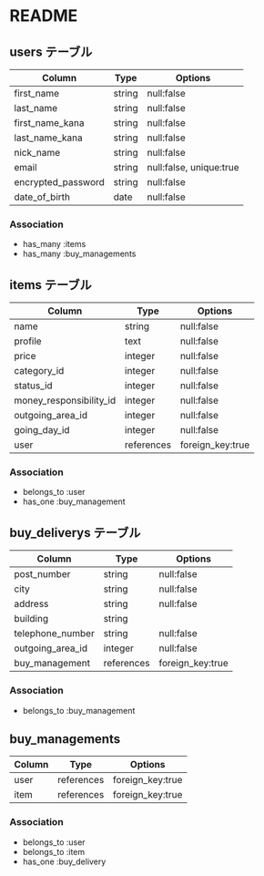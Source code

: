 # README

## users テーブル

|       Column         | Type          | Options                        |
| -------------------- | ------------- | -------------------------------|
|   first_name         |  string       |  null:false                    |
|   last_name          |  string       |  null:false                    |
|   first_name_kana    |  string       |  null:false                    |
|   last_name_kana     |  string       |  null:false                    |
|   nick_name          |  string       |  null:false                    |
|   email              |  string       |  null:false, unique:true       |
|   encrypted_password |  string       |  null:false                    |
|   date_of_birth      |  date         |  null:false                    |

###   Association
- has_many :items
- has_many :buy_managements





## items テーブル

|       Column                | Type          | Options          |
| --------------------------- | ------------- | ---------------- |
|       name                  |  string       |  null:false      |
|       profile               |  text         |  null:false      |
|       price                 |  integer      |  null:false      |
|       category_id           |  integer      |  null:false      |
|       status_id             |  integer      |  null:false      |
|   money_responsibility_id   |  integer      |  null:false      |
|       outgoing_area_id      |  integer      |  null:false      |
|       going_day_id          |  integer      |  null:false      |
|       user                  |  references   | foreign_key:true |
### Association
- belongs_to :user
- has_one :buy_management







## buy_deliverys テーブル

|       Column         | Type          | Options          |
| -------------------- | ------------- | ---------------- |
|  post_number         |  string       |  null:false      |
|  city                |  string       |  null:false      |
|  address             |  string       |  null:false      |
|  building            |  string       |                  |
|  telephone_number    |  string       |  null:false      |
|  outgoing_area_id    |  integer      |  null:false      |
|  buy_management      |  references   | foreign_key:true |

### Association
- belongs_to :buy_management



## buy_managements

|       Column         | Type          | Options          |
| -------------------- | ------------- | ---------------- |
|  user                |  references   | foreign_key:true |
|  item                |  references   | foreign_key:true |


###   Association
- belongs_to :user
- belongs_to :item
- has_one :buy_delivery